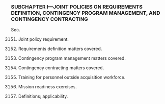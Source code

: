 ### SUBCHAPTER I—JOINT POLICIES ON REQUIREMENTS DEFINITION, CONTINGENCY PROGRAM MANAGEMENT, AND CONTINGENCY CONTRACTING ###

Sec.

3151. Joint policy requirement.

3152. Requirements definition matters covered.

3153. Contingency program management matters covered.

3154. Contingency contracting matters covered.

3155. Training for personnel outside acquisition workforce.

3156. Mission readiness exercises.

3157. Definitions; applicability.